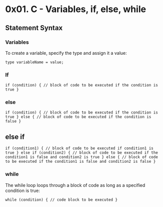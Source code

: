 # 0x01. C - Variables, if, else, while

## Statement Syntax

### Variables

To create a variable, specify the type and assign it a value:

`type variableName = value;`

###  If

`
if (condition) {
	  // block of code to be executed if the condition is true
}
`

### else

`
if (condition) {
	  // block of code to be executed if the condition is true
} else {
	  // block of code to be executed if the condition is false
}
`

## else if

`
if (condition1) {
	  // block of code to be executed if condition1 is true
} else if (condition2) {
	  // block of code to be executed if the condition1 is false and condition2 is true
} else {
	  // block of code to be executed if the condition1 is false and condition2 is false
}
`

### while

The while loop loops through a block of code as long as a specified condition is true:

`
while (condition) {
	  // code block to be executed
}
`


